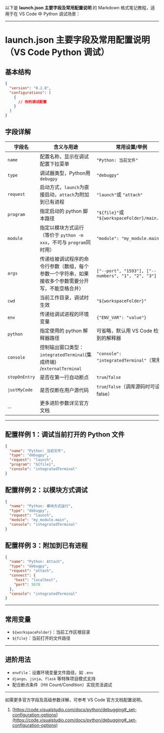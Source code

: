 以下是 **launch.json 主要字段及常用配置说明** 的 Markdown 格式笔记教程，适用于在 VS Code 中 Python 调试场景：

---

# launch.json 主要字段及常用配置说明（VS Code Python 调试）

## 基本结构

```json
{
  "version": "0.2.0",
  "configurations": [
    {
      // 你的调试配置
    }
  ]
}

```

## 字段详解

| 字段名          | 含义与用途                                                                                         | 常用设置/举例                                        |
| --------------- | -------------------------------------------------------------------------------------------------- | ---------------------------------------------------- |
| `name`        | 配置名称，显示在调试配置下拉菜单                                                                   | `"Python: 当前文件"`                               |
| `type`        | 调试器类型，Python用 `debugpy`                                                                   | `"debugpy"`                                        |
| `request`     | 启动方式，`launch`为直接启动，`attach`为附加到已有进程                                         | `"launch"`或 `"attach"`                          |
| `program`     | 指定启动的 python 脚本路径                                                                         | `"${file}"`或 `"${workspaceFolder}/main.py"`     |
| `module`      | 指定以模块方式运行（等价于 `python -m xxx`，不可与 `program`同时用）                           | `"module": "my_module.main"`                       |
| `args`        | 传递给被调试程序的命令行参数（数组，每个参数一个字符串，如果接收多个参数需要分开写，不能空格合并） | `["--port", "1593"], ["--numbers", "1", "2", "3"]` |
| `cwd`         | 当前工作目录，调试时生效                                                                           | `"${workspaceFolder}"`                             |
| `env`         | 传递给调试进程的环境变量                                                                           | `{"ENV_VAR": "value"}`                             |
| `python`      | 指定使用的 python 解释器路径                                                                       | 可省略，默认用 VS Code 检测到的解释器                |
| `console`     | 控制输出窗口类型：`integratedTerminal`(集成终端) /`externalTerminal`                           | `"console": "integratedTerminal"`（常用）          |
| `stopOnEntry` | 是否在第一行自动断点                                                                               | `true`/`false`                                   |
| `justMyCode`  | 是否仅断在用户源代码                                                                               | `true`/`false`（调库源码时可设为 false）         |
| ...             | 更多进阶参数详见官方文档                                                                           |                                                      |

---

## 配置样例 1：调试当前打开的 Python 文件

```json
{
  "name": "Python: 当前文件",
  "type": "debugpy",
  "request": "launch",
  "program": "${file}",
  "console": "integratedTerminal"
}

```

## 配置样例 2：以模块方式调试

```json
{
  "name": "Python: 模块方式运行",
  "type": "debugpy",
  "request": "launch",
  "module": "my_module.main",
  "console": "integratedTerminal"
}

```

## 配置样例 3：附加到已有进程

```json
{
  "name": "Python: Attach",
  "type": "debugpy",
  "request": "attach",
  "connect": {
    "host": "localhost",
    "port": 5678
  },
  "console": "integratedTerminal"
}

```

---

## 常用变量

* `${workspaceFolder}`：当前工作区根目录
* `${file}`：当前打开的文件路径

---

## 进阶用法

* `envFile`：设置环境变量文件路径，如 `.env`
* `django`、`jinja`、`flask` 等特殊项目模式支持
* 配合断点条件（Hit Count/Condition）实现灵活调试

---

如需更多官方字段及高级参数详解，可参考 VS Code 官方文档配置说明。

1. [https://code.visualstudio.com/docs/python/debugging#_set-configuration-options](https://code.visualstudio.com/docs/python/debugging#_set-configuration-options)
